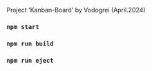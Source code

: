 Project 'Kanban-Board' by Vodogrei (April.2024)

### `npm start`

### `npm run build`

### `npm run eject`